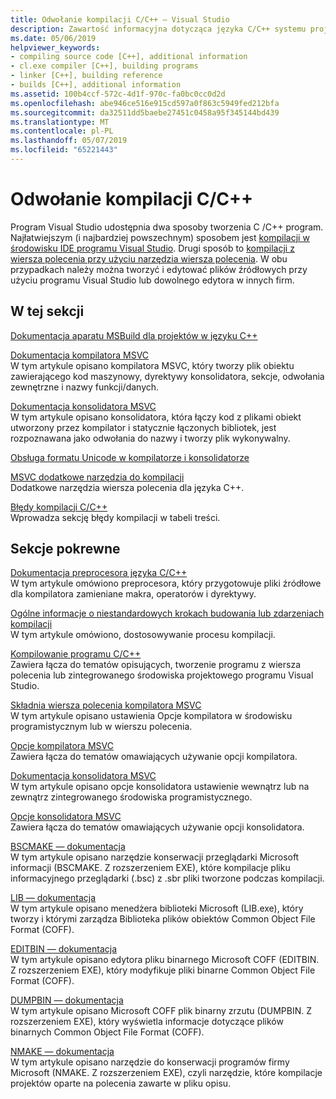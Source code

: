 ```yaml
---
title: Odwołanie kompilacji C/C++ — Visual Studio
description: Zawartość informacyjna dotycząca języka C/C++ systemu projektu i narzędzia w programie Visual Studio do kompilacji.
ms.date: 05/06/2019
helpviewer_keywords:
- compiling source code [C++], additional information
- cl.exe compiler [C++], building programs
- linker [C++], building reference
- builds [C++], additional information
ms.assetid: 100b4ccf-572c-4d1f-970c-fa0bc0cc0d2d
ms.openlocfilehash: abe946ce516e915cd597a0f863c5949fed212bfa
ms.sourcegitcommit: da32511dd5baebe27451c0458a95f345144bd439
ms.translationtype: MT
ms.contentlocale: pl-PL
ms.lasthandoff: 05/07/2019
ms.locfileid: "65221443"
---
```

# <a name="cc-building-reference"></a>Odwołanie kompilacji C/C++

Program Visual Studio udostępnia dwa sposoby tworzenia C /C++ program. Najłatwiejszym (i najbardziej powszechnym) sposobem jest [kompilacji w środowisku IDE programu Visual Studio](../creating-and-managing-visual-cpp-projects.md). Drugi sposób to [kompilacji z wiersza polecenia przy użyciu narzędzia wiersza polecenia](../building-on-the-command-line.md). W obu przypadkach należy można tworzyć i edytować plików źródłowych przy użyciu programu Visual Studio lub dowolnego edytora w innych firm.

## <a name="in-this-section"></a>W tej sekcji

[Dokumentacja aparatu MSBuild dla projektów w języku C++](msbuild-visual-cpp-overview.md)

[Dokumentacja kompilatora MSVC](compiling-a-c-cpp-program.md)<br/>
W tym artykule opisano kompilatora MSVC, który tworzy plik obiektu zawierającego kod maszynowy, dyrektywy konsolidatora, sekcje, odwołania zewnętrzne i nazwy funkcji/danych.

[Dokumentacja konsolidatora MSVC](linking.md)<br/>
W tym artykule opisano konsolidatora, która łączy kod z plikami obiekt utworzony przez kompilator i statycznie łączonych bibliotek, jest rozpoznawana jako odwołania do nazwy i tworzy plik wykonywalny.

[Obsługa formatu Unicode w kompilatorze i konsolidatorze](unicode-support-in-the-compiler-and-linker.md)

[MSVC dodatkowe narzędzia do kompilacji](c-cpp-build-tools.md)<br/>
Dodatkowe narzędzia wiersza polecenia dla języka C++.

[Błędy kompilacji C/C++](../../error-messages/compiler-errors-1/c-cpp-build-errors.md)<br/>
Wprowadza sekcję błędy kompilacji w tabeli treści.

## <a name="related-sections"></a>Sekcje pokrewne

[Dokumentacja preprocesora języka C/C++](../../preprocessor/c-cpp-preprocessor-reference.md)<br/>
W tym artykule omówiono preprocesora, który przygotowuje pliki źródłowe dla kompilatora zamieniane makra, operatorów i dyrektywy.

[Ogólne informacje o niestandardowych krokach budowania lub zdarzeniach kompilacji](../understanding-custom-build-steps-and-build-events.md)<br/>
W tym artykule omówiono, dostosowywanie procesu kompilacji.

[Kompilowanie programu C/C++](../projects-and-build-systems-cpp.md)<br/>
Zawiera łącza do tematów opisujących, tworzenie programu z wiersza polecenia lub zintegrowanego środowiska projektowego programu Visual Studio.

[Składnia wiersza polecenia kompilatora MSVC](compiler-command-line-syntax.md)<br/>
W tym artykule opisano ustawienia Opcje kompilatora w środowisku programistycznym lub w wierszu polecenia.

[Opcje kompilatora MSVC](compiler-options.md)<br/>
Zawiera łącza do tematów omawiających używanie opcji kompilatora.

[Dokumentacja konsolidatora MSVC](linking.md)<br/>
W tym artykule opisano opcje konsolidatora ustawienie wewnątrz lub na zewnątrz zintegrowanego środowiska programistycznego.

[Opcje konsolidatora MSVC](linker-options.md)<br/>
Zawiera łącza do tematów omawiających używanie opcji konsolidatora.

[BSCMAKE — dokumentacja](bscmake-reference.md)<br/>
W tym artykule opisano narzędzie konserwacji przeglądarki Microsoft informacji (BSCMAKE. Z rozszerzeniem EXE), które kompilacje pliku informacyjnego przeglądarki (.bsc) z .sbr pliki tworzone podczas kompilacji.

[LIB — dokumentacja](lib-reference.md)<br/>
W tym artykule opisano menedżera biblioteki Microsoft (LIB.exe), który tworzy i którymi zarządza Biblioteka plików obiektów Common Object File Format (COFF).

[EDITBIN — dokumentacja](editbin-reference.md)<br/>
W tym artykule opisano edytora pliku binarnego Microsoft COFF (EDITBIN. Z rozszerzeniem EXE), który modyfikuje pliki binarne Common Object File Format (COFF).

[DUMPBIN — dokumentacja](dumpbin-reference.md)<br/>
W tym artykule opisano Microsoft COFF plik binarny zrzutu (DUMPBIN. Z rozszerzeniem EXE), który wyświetla informacje dotyczące plików binarnych Common Object File Format (COFF).

[NMAKE — dokumentacja](nmake-reference.md)<br/>
W tym artykule opisano narzędzie do konserwacji programów firmy Microsoft (NMAKE. Z rozszerzeniem EXE), czyli narzędzie, które kompilacje projektów oparte na polecenia zawarte w pliku opisu.

